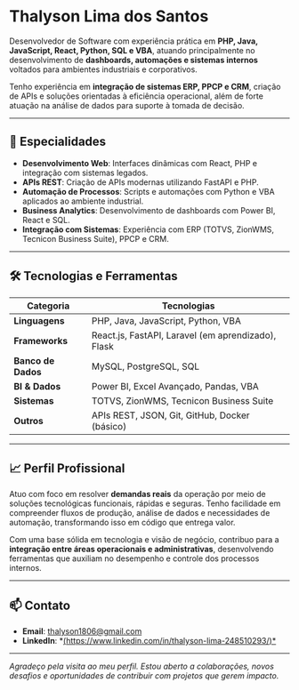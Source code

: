 # Thalyson Lima dos Santos

Desenvolvedor de Software com experiência prática em **PHP, Java, JavaScript, React, Python, SQL e VBA**, atuando principalmente no desenvolvimento de **dashboards, automações e sistemas internos** voltados para ambientes industriais e corporativos.

Tenho experiência em **integração de sistemas ERP, PPCP e CRM**, criação de APIs e soluções orientadas à eficiência operacional, além de forte atuação na análise de dados para suporte à tomada de decisão.

---

## 🧩 Especialidades

- **Desenvolvimento Web**: Interfaces dinâmicas com React, PHP e integração com sistemas legados.
- **APIs REST**: Criação de APIs modernas utilizando FastAPI e PHP.
- **Automação de Processos**: Scripts e automações com Python e VBA aplicados ao ambiente industrial.
- **Business Analytics**: Desenvolvimento de dashboards com Power BI, React e SQL.
- **Integração com Sistemas**: Experiência com ERP (TOTVS, ZionWMS, Tecnicon Business Suite), PPCP e CRM.

---

## 🛠️ Tecnologias e Ferramentas

| Categoria         | Tecnologias                                           |
|------------------|--------------------------------------------------------|
| **Linguagens**   | PHP, Java, JavaScript, Python, VBA                          |
| **Frameworks**   | React.js, FastAPI, Laravel (em aprendizado), Flask    |
| **Banco de Dados**| MySQL, PostgreSQL, SQL                               |
| **BI & Dados**   | Power BI, Excel Avançado, Pandas, VBA                 |
| **Sistemas**     | TOTVS, ZionWMS, Tecnicon Business Suite               |
| **Outros**       | APIs REST, JSON, Git, GitHub, Docker (básico)         |

---

## 📈 Perfil Profissional

Atuo com foco em resolver **demandas reais** da operação por meio de soluções tecnológicas funcionais, rápidas e seguras. Tenho facilidade em compreender fluxos de produção, análise de dados e necessidades de automação, transformando isso em código que entrega valor.

Com uma base sólida em tecnologia e visão de negócio, contribuo para a **integração entre áreas operacionais e administrativas**, desenvolvendo ferramentas que auxiliam no desempenho e controle dos processos internos.

---

## 📫 Contato

- **Email**: [thalyson1806@gmail.com](mailto:thalyson1806@gmail.com)  
- **LinkedIn**: *[(https://www.linkedin.com/in/thalyson-lima-248510293/)*](https://www.linkedin.com/in/thalyson-lima-248510293/)  

---

_Agradeço pela visita ao meu perfil. Estou aberto a colaborações, novos desafios e oportunidades de contribuir com projetos que gerem impacto._

